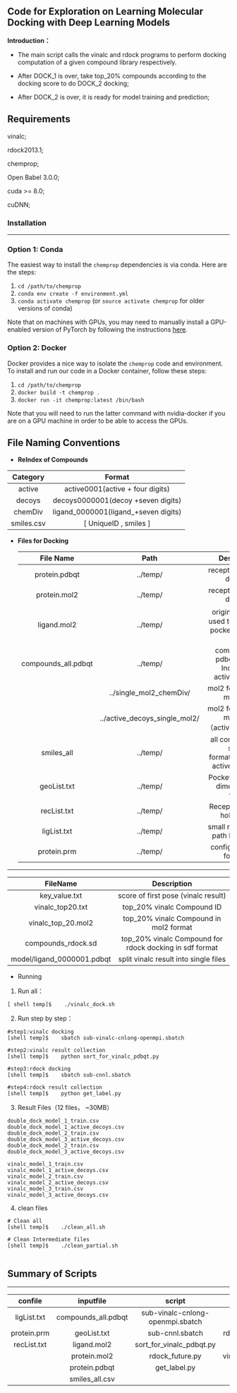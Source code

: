 ## Code for Exploration on Learning Molecular Docking with Deep Learning Models

 **Introduction：**

* The main script calls the vinalc and rdock programs to perform docking  computation of a given compound library respectively. 

* After DOCK_1 is over, take top_20% compounds according to the docking score to do DOCK_2 docking; 
* After DOCK_2 is over, it is ready for model training and prediction; 



## Requirements

vinalc;

rdock2013.1;

chemprop;

Open Babel 3.0.0;

cuda >= 8.0;

cuDNN;



### Installation

---

### Option 1: Conda

The easiest way to install the `chemprop` dependencies is via conda. Here are the steps:

1. `cd /path/to/chemprop`
2. `conda env create -f environment.yml`
3. `conda activate chemprop` (or `source activate chemprop` for older versions of conda)

Note that on machines with GPUs, you may need to manually install a GPU-enabled version of PyTorch by following the instructions [here](https://pytorch.org/get-started/locally/).

### Option 2: Docker

Docker provides a nice way to isolate the `chemprop` code and environment. To install and run our code in a Docker container, follow these steps:

1. `cd /path/to/chemprop`
2. `docker build -t chemprop .`
3. `docker run -it chemprop:latest /bin/bash`

Note that you will need to run the latter command with nvidia-docker if you are on a GPU machine in order to be able to access the GPUs.





## File Naming Conventions

* **ReIndex of Compounds**

|  Category  |                Format                |
| :--------: | :----------------------------------: |
|   active   |   active0001(active + four digits)   |
|   decoys   |  decoys0000001(decoy +seven digits)  |
|  chemDiv   | ligand_0000001(ligand_+seven digits) |
| smiles.csv |        [ UniqueID , smiles ]         |



* **Files for Docking**

  |      File Name      |             Path              |                         Description                         |
  | :-----------------: | :---------------------------: | :---------------------------------------------------------: |
  |    protein.pdbqt    |           ../temp/            |                 receptor for vinalc docking                 |
  |    protein.mol2     |           ../temp/            |                 receptor for rdock docking                  |
  |     ligand.mol2     |           ../temp/            | original ligand，used to define the pocket center for rdock |
  | compounds_all.pdbqt |           ../temp/            |    compounds in pdbqt format( Includeing  active/decoys)    |
  |                     |    ../single_mol2_chemDiv/    |                 mol2 format single molecule                 |
  |                     | ../active_decoys_single_mol2/ |        mol2 format single molecule（actives/decoys）        |
  |     smiles_all      |           ../temp/            |  all compounds in smiles format(Includeing actives/decoys)  |
  |     geoList.txt     |           ../temp/            |           Pocket center and dimension for vinalc            |
  |     recList.txt     |           ../temp/            |               Receptor file path holding file               |
  |     ligList.txt     |           ../temp/            |            small molecule file path holding file            |
  |     protein.prm     |           ../temp/            |                configuration file for rdock                 |



* ****

|          FileName          |                       Description                       |
| :------------------------: | :-----------------------------------------------------: |
|       key_value.txt        |           score of first pose (vinalc result)           |
|      vinalc_top20.txt      |               top_20% vinalc Compound ID                |
|     vinalc_top_20.mol2     |         top_20% vinalc Compound in mol2 format          |
|     compounds_rdock.sd     | top_20% vinalc Compound for rdock docking in sdf format |
| model/ligand_0000001.pdbqt |          split vinalc result into single files          |



* Running

1. Run all：

```
[ shell temp]$    ./vinalc_dock.sh
```

2. Run step by step：

```
#step1:vinalc docking
[shell temp]$	 sbatch sub-vinalc-cnlong-openmpi.sbatch   

#step2:vinalc result collection
[shell temp]$	 python sort_for_vinalc_pdbqt.py

#step3:rdock docking
[shell temp]$	 sbatch sub-cnnl.sbatch				

#step4:rdock result collection
[shell temp]$	 python get_label.py
```

3. Result Files（12 files， ~30MB）

```
double_dock_model_1_train.csv				double_dock_model_1_active_decoys.csv
double_dock_model_2_train.csv				double_dock_model_3_active_decoys.csv
double_dock_model_2_train.csv				double_dock_model_3_active_decoys.csv

vinalc_model_1_train.csv					vinalc_model_1_active_decoys.csv
vinalc_model_2_train.csv					vinalc_model_2_active_decoys.csv
vinalc_model_3_train.csv					vinalc_model_3_active_decoys.csv
```

4. clean files

```
# Clean all
[shell temp]$	 ./clean_all.sh

# Clean Intermediate files
[shell temp]$	 ./clean_partial.sh


```



## Summary of Scripts

---

|   confile   |      inputfile      |              script              |         work          | outputfile |
| :---------: | :-----------------: | :------------------------------: | :-------------------: | ---------- |
| ligList.txt | compounds_all.pdbqt | sub-vinalc-cnlong-openmpi.sbatch |       rdock.sh        | ——         |
| protein.prm |     geoList.txt     |         sub-cnnl.sbatch          | rdock_process.sbatch  | ——         |
| recList.txt |     ligand.mol2     |     sort_for_vinalc_pdbqt.py     |    vinalc_dock.sh     | ——         |
|             |    protein.mol2     |         rdock_future.py          | vinalc_process.sbatch | ——         |
|             |    protein.pdbqt    |           get_label.py           |     clean_all.sh      | ——         |
|             |   smiles_all.csv    |                                  |                       | ——         |


